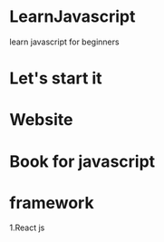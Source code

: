 # LearnJavascript
learn javascript for beginners

# Let's start it

# Website

# Book for javascript


# framework
1.React js
